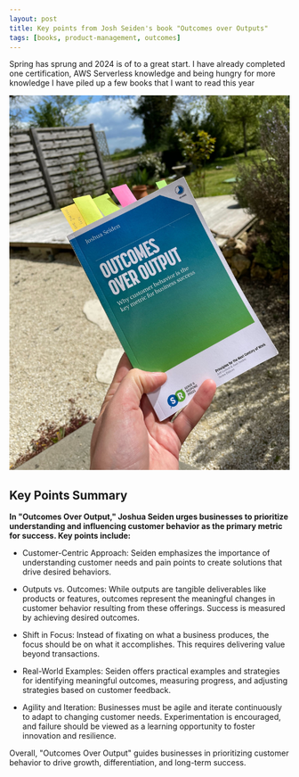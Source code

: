 ```yaml
---
layout: post
title: Key points from Josh Seiden's book "Outcomes over Outputs"
tags: [books, product-management, outcomes]
---
```


Spring has sprung and 2024 is of to a great start. I have already completed one certification, AWS Serverless knowledge and being hungry for more knowledge I have piled up a few books that I want to read this year

![Josh Seiden's book "Outcomes over Outputs"](/images/outcomes-over-outputs.jpg)

## Key Points Summary

**In "Outcomes Over Output," Joshua Seiden urges businesses to prioritize understanding and influencing customer behavior as the primary metric for success. Key points include:**

* Customer-Centric Approach: Seiden emphasizes the importance of understanding customer needs and pain points to create solutions that drive desired behaviors.

* Outputs vs. Outcomes: While outputs are tangible deliverables like products or features, outcomes represent the meaningful changes in customer behavior resulting from these offerings. Success is measured by achieving desired outcomes.

* Shift in Focus: Instead of fixating on what a business produces, the focus should be on what it accomplishes. This requires delivering value beyond transactions.

* Real-World Examples: Seiden offers practical examples and strategies for identifying meaningful outcomes, measuring progress, and adjusting strategies based on customer feedback.

* Agility and Iteration: Businesses must be agile and iterate continuously to adapt to changing customer needs. Experimentation is encouraged, and failure should be viewed as a learning opportunity to foster innovation and resilience.

Overall, "Outcomes Over Output" guides businesses in prioritizing customer behavior to drive growth, differentiation, and long-term success.

